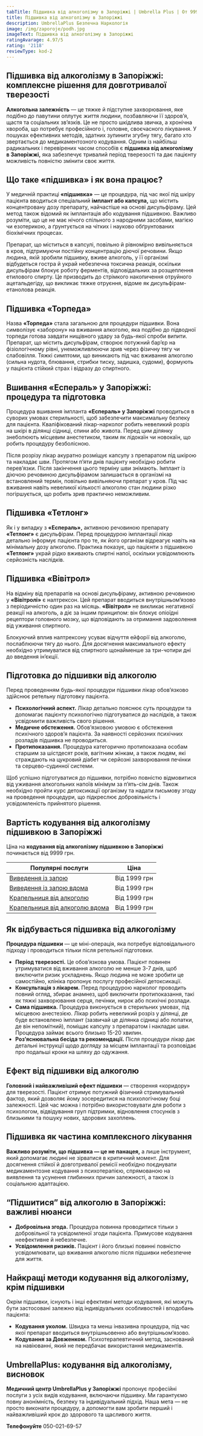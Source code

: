 ```yaml
---
tabTitle: Підшивка від алкоголізму в Запоріжжі | Umbrella Plus | От 9999 грн
title: Підшивка від алкоголізму в Запоріжжі
description: UmbrellaPlus Безпечна Наркологія
image: /img/zaporoje/podh.jpg
imageText: Підшивка від алкоголізму в Запоріжжі
ratingAvarage: 4.97/5
rating: '2118'
reviewType: kod-2
---
```



## Підшивка від алкоголізму в Запоріжжі: комплексне рішення для довготривалої тверезості

**Алкогольна залежність** — це тяжке й підступне захворювання, яке подібно до павутини оплутує життя людини, позбавляючи її здоров’я, щастя та соціальних зв’язків. Це не просто шкідлива звичка, а хронічна хвороба, що потребує професійного і, головне, своєчасного лікування. У пошуках ефективних методів, здатних зупинити згубну тягу, багато хто звертається до медикаментозного кодування. Одним із найбільш радикальних і перевірених часом способів є **підшивка від алкоголізму в Запоріжжі,** яка забезпечує тривалий період тверезості та дає пацієнту можливість повністю змінити своє життя.

## Що таке «підшивка» і як вона працює?

У медичній практиці **«підшивка»** — це процедура, під час якої під шкіру пацієнта вводиться спеціальний **імплант або капсула,** що містить концентровану дозу препарату, найчастіше на основі дисульфіраму. Цей метод також відомий як імплантація або кодування підшивкою. Важливо розуміти, що це не має нічого спільного з народними засобами, магією чи езотерикою, а ґрунтується на чітких і науково обґрунтованих біохімічних процесах.

Препарат, що міститься в капсулі, повільно й рівномірно вивільняється в кров, підтримуючи постійну концентрацію діючої речовини. Якщо людина, якій зробили підшивку, вживе алкоголь, у її організмі відбудеться гостра й украй небезпечна токсична реакція, оскільки дисульфірам блокує роботу ферментів, відповідальних за розщеплення етилового спирту. Це призводить до стрімкого накопичення отруйного ацетальдегіду, що викликає тяжке отруєння, відоме як дисульфірам-етанолова реакція.

## Підшивка «Торпеда»

Назва **«Торпеда»** стала загальною для процедури підшивки. Вона символізує «заборону» на вживання алкоголю, яка подібно до підводної торпеди готова завдати нищівного удару за будь-якої спроби випити. Препарат, що містить дисульфірам, створює потужний бар’єр на фізіологічному рівні, унеможливлюючи зрив через фізичну тягу чи слабовілля. Тяжкі симптоми, що виникають під час вживання алкоголю (сильна нудота, блювання, стрибки тиску, задишка, судоми), формують у пацієнта стійкий страх і відразу до спиртного.

## Вшивання «Еспераль» у Запоріжжі: процедура та підготовка

Процедура вшивання імпланта **«Еспераль» у Запоріжжі** проводиться в суворих умовах стерильності, щоб забезпечити максимальну безпеку для пацієнта. Кваліфікований лікар-нарколог робить невеликий розріз на шкірі в ділянці сідниці, спини або живота. Перед цим ділянку знеболюють місцевим анестетиком, таким як лідокаїн чи новокаїн, що робить процедуру безболісною.

Після розрізу лікар акуратно розміщує капсулу з препаратом під шкірою та накладає шви. Протягом п’яти днів пацієнту необхідно робити перев’язки. Після закінчення цього терміну шви знімають. Імплант із діючою речовиною дисульфірамом залишається в організмі на встановлений термін, повільно вивільняючи препарат у кров. Під час вживання навіть невеликої кількості алкоголю стан людини різко погіршується, що робить зрив практично неможливим.

## Підшивка «Тетлонг»

Як і у випадку з **«Еспераль»,** активною речовиною препарату **«Тетлонг»** є дисульфірам. Перед процедурою імплантації лікар детально інформує пацієнта про те, як його організм відреагує навіть на мінімальну дозу алкоголю. Практика показує, що пацієнти з підшивкою **«Тетлонг»** украй рідко вживають спиртні напої, оскільки усвідомлюють серйозність наслідків.

## Підшивка «Вівітрол»

На відміну від препаратів на основі дисульфіраму, активною речовиною у **«Вівітролі»** є налтрексон. Цей препарат вводиться внутрішньом’язово з періодичністю один раз на місяць. **«Вівітрол»** не викликає негативної реакції на алкоголь, а діє за іншим принципом: він блокує опіоїдні рецептори головного мозку, що відповідають за отримання задоволення від уживання спиртного.

Блокуючий вплив налтрексону усуває відчуття ейфорії від алкоголю, послаблюючи тягу до нього. Для досягнення максимального ефекту необхідно утримуватися від спиртного щонайменше за три-чотири дні до введення ін’єкції.

## Підготовка до підшивки від алкоголю

Перед проведенням будь-якої процедури підшивки лікар обов’язково здійснює ретельну підготовку пацієнта.

* **Психологічний аспект.** Лікар детально пояснює суть процедури та допомагає пацієнту психологічно підготуватися до наслідків, а також усвідомити важливість свого рішення.
* **Медичне обстеження.** Обов’язковою умовою є обстеження психічного здоров’я пацієнта. За наявності серйозних психічних розладів підшивка не проводиться.
* **Протипоказання.** Процедура категорично протипоказана особам старшим за шістдесят років, вагітним жінкам, а також людям, які страждають на цукровий діабет чи серйозні захворювання печінки та серцево-судинної системи.

Щоб успішно підготуватися до підшивки, потрібно повністю відмовитися від уживання алкогольних напоїв мінімум за п’ять-сім днів. Також необхідно пройти курс детоксикації організму та надати письмову згоду на проведення процедури, що підкреслює добровільність і усвідомленість прийнятого рішення.

## Вартість кодування від алкоголізму підшивкою в Запоріжжі

Ціна на **кодування від алкоголізму підшивкою в Запоріжжі** починається від 9999 грн.

| Популярні послуги                                                                                                        | Ціна         |
| ------------------------------------------------------------------------------------------------------------------------ | ------------ |
| [Виведення із запою](https://umbrella-plus.com.ua/uk/zaporozie/vivod-iz-zapoia-zaparoje-ua/)                             | Від 1999 грн |
| [Виведення із запою вдома](https://umbrella-plus.com.ua/uk/zaporozie/vivod-iz-zapoia-na-domy-zaporozhye-ua/)             | Від 1999 грн |
| [Крапельниця від алкоголю](https://umbrella-plus.com.ua/uk/zaporozie/kapelnica_ot_alkogola_zaporozhye-ua/)               | Від 1999 грн |
| [Крапельниця від алкоголю вдома](https://umbrella-plus.com.ua/uk/zaporozie/kapelnica_ot_alkogola_na_domy_zaporozhye-ua/) | Від 1999 грн |

## Як відбувається підшивка від алкоголізму

**Процедура підшивки** — це міні-операція, яка потребує відповідального підходу і проводиться тільки після ретельної підготовки.

* **Період тверезості.** Це обов’язкова умова. Пацієнт повинен утримуватися від вживання алкоголю не менше 3-7 днів, щоб виключити ризик ускладнень. Якщо людина не може зробити це самостійно, клініка пропонує послугу професійної детоксикації.
* **Консультація з лікарем.** Перед процедурою нарколог проводить повний огляд, збирає анамнез, щоб виключити протипоказання, такі як тяжкі захворювання серця, печінки, нирок або психічні розлади.
* **Сама підшивка.** Процедура виконується в стерильних умовах, під місцевою анестезією. Лікар робить невеликий розріз у ділянці, де буде встановлено імплант (зазвичай це ділянка сідниці або лопатки, де він непомітний), поміщає капсулу з препаратом і накладає шви. Процедура займає всього близько 15-20 хвилин.
* **Роз’яснювальна бесіда та рекомендації.** Після процедури лікар дає детальні інструкції щодо догляду за місцем імплантації та розповідає про подальші кроки на шляху до одужання.

## Ефект від підшивки від алкоголю

**Головний і найважливіший ефект підшивки** — створення «коридору» для тверезості. Пацієнт отримує потужний фізичний стримувальний фактор, який дозволяє йому зосередитися на психологічному боці залежності. Цей час можна і потрібно використовувати для роботи з психологом, відвідування груп підтримки, відновлення стосунків з близькими та пошуку нових, здорових захоплень.

## Підшивка як частина комплексного лікування

**Важливо розуміти, що підшивка — це не панацея,** а лише інструмент, який допомагає людині не зірватися в критичний момент. Для досягнення стійкої й довготривалої ремісії необхідно поєднувати медикаментозне кодування з психотерапією, спрямованою на виявлення та усунення глибинних причин залежності, а також із соціальною адаптацією.

## “Підшитися” від алкоголю в Запоріжжі: важливі нюанси

* **Добровільна згода.** Процедура повинна проводитися тільки з добровільної та усвідомленої згоди пацієнта. Примусове кодування неефективне й небезпечне.
* **Усвідомлення ризиків.** Пацієнт і його близькі повинні повністю усвідомлювати, що вживання алкоголю після підшивки небезпечне для життя.

## Найкращі методи кодування від алкоголізму, крім підшивки

Окрім підшивки, існують і інші ефективні методи кодування, які можуть бути застосовані залежно від індивідуальних особливостей і вподобань пацієнта:

* **Кодування уколом.** Швидка та менш інвазивна процедура, під час якої препарат вводиться внутрішньовенно або внутрішньом’язово.
* **Кодування за Довженком.** Психотерапевтичний метод, заснований на навіюванні, який не передбачає використання медикаментів.

## UmbrellaPlus: кодування від алкоголізму, висновок

**Медичний центр UmbrellaPlus у Запоріжжі** пропонує професійні послуги з усіх видів кодування, включаючи підшивку. Ми гарантуємо повну анонімність, безпеку та індивідуальний підхід. Наша мета — не просто виконати процедуру, а допомогти вам зробити перший і найважливіший крок до здорового та щасливого життя.

**Телефонуйте** 050-021-69-57

